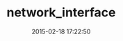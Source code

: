---
layout: post
title:  "network_interface"
repo:   "rapid7/network_interface"
date:   2015-02-18 17:22:50
gemurl: https://github.com/rapid7/network_interface
---